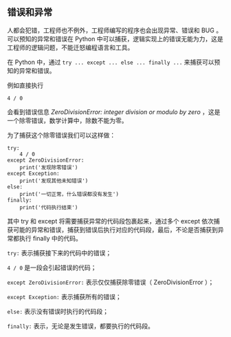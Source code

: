 ## 错误和异常 ##
人都会犯错，工程师也不例外，工程师编写的程序也会出现异常、错误和 BUG 。
可以预知的异常和错误在 Python 中可以捕获，逻辑实现上的错误无能为力，这是工程师的逻辑问题，不能迁怒编程语言和工具。

在 Python 中，通过 ```try ... except ... else ... finally ...``` 来捕获可以预知的异常和错误。

例如直接执行

```
4 / 0
```

会看到错误信息 _ZeroDivisionError: integer division or modulo by zero_ ，这是一个除零错误，数学计算中，除数不能为零。

为了捕获这个除零错误我们可以这样做：

```
try:
    4 / 0
except ZeroDivisionError:
    print('发现除零错误')
except Exception:
    print('发现其他未知错误')
else:
    print('一切正常，什么错误都没有发生')
finally:
    print('代码执行结束')
```

其中 try 和 except 将需要捕获异常的代码段包裹起来，通过多个 except 依次捕获可能的异常和错误，捕获到错误后执行对应的代码段，最后，不论是否捕获到异常都执行 finally 中的代码。

```try:``` 表示捕获接下来的代码中的错误；

```4 / 0``` 是一段会引起错误的代码；

```except ZeroDivisionError:``` 表示仅仅捕获除零错误（ ZeroDivisionError ）；

```except Exception:``` 表示捕获所有的错误；

```else:``` 表示没有错误时执行的代码段；

```finally:``` 表示，无论是发生错误，都要执行的代码段。
